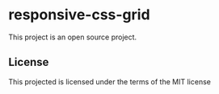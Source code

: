 # responsive-css-grid 
This project is an open source project. 

## License 
This projected is licensed under the terms of the MIT license
